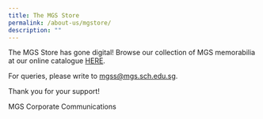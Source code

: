 ```yaml
---
title: The MGS Store
permalink: /about-us/mgstore/
description: ""
---
```

The MGS Store has gone digital! Browse our collection of MGS memorabilia at our online catalogue [HERE](https://form.jotform.com/221370850063448). 

For queries, please write to [mgss@mgs.sch.edu.sg](mailto:mgss@mgs.sch.edu.sg). 

Thank you for your support! 

MGS Corporate Communications